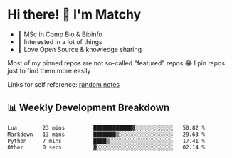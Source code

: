# Hi there! 👋 I'm Matchy

- 🧬 MSc in Comp Bio & Bioinfo
- 🎈 Interested in a lot of things
- 💜 Love Open Source & knowledge sharing

Most of my pinned repos are not so-called "featured" repos 😂 I pin repos just to find them more easily

Links for self reference: [random notes](https://matchy233.github.io/random-notes)

## 📊 Weekly Development Breakdown

<!--START_SECTION:waka-->

```txt
Lua        23 mins         ████████████▓░░░░░░░░░░░░   50.82 %
Markdown   13 mins         ███████▒░░░░░░░░░░░░░░░░░   29.63 %
Python     7 mins          ████▒░░░░░░░░░░░░░░░░░░░░   17.41 %
Other      0 secs          ▓░░░░░░░░░░░░░░░░░░░░░░░░   02.14 %
```

<!--END_SECTION:waka-->
